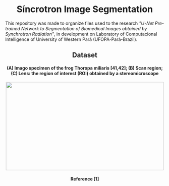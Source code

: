 <h1 align="center">Síncrotron Image Segmentation</h1>

This repository was made to organize files used to the research *"U-Net Pre-trained Network to Segmentation of Biomedical Images obtained by Synchrotron Radiation"*,
in development on Laboratory of Computacional Intelligence of University of Western Pará (UFOPA-Pará-Brazil).


<h2 align="center">Dataset</h2>

<h4 align="center">(A) Imago specimen of the frog Thoropa miliaris [41,42]; (B) Scan region; (C) Lens: the region of interest (ROI) obtained by a stereomicroscope</h4>

<p align="center">
  <img width="500" height="280" src="https://user-images.githubusercontent.com/59098432/204896893-6bfea095-bb08-4a04-a6c3-aa27b326d9fe.png">
</p>

<h4 align="center">Reference [1]</h4>

